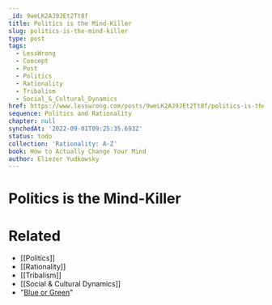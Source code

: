 ```yaml
---
_id: 9weLK2AJ9JEt2Tt8f
title: Politics is the Mind-Killer
slug: politics-is-the-mind-killer
type: post
tags:
  - LessWrong
  - Concept
  - Post
  - Politics
  - Rationality
  - Tribalism
  - Social_&_Cultural_Dynamics
href: https://www.lesswrong.com/posts/9weLK2AJ9JEt2Tt8f/politics-is-the-mind-killer
sequence: Politics and Rationality
chapter: null
synchedAt: '2022-09-01T09:25:35.693Z'
status: todo
collection: 'Rationality: A-Z'
book: How to Actually Change Your Mind
author: Eliezer Yudkowsky
---
```


# Politics is the Mind-Killer


# Related

- [[Politics]]
- [[Rationality]]
- [[Tribalism]]
- [[Social & Cultural Dynamics]]
- "[Blue or Green](https://lesswrong.com/rationality/a-fable-of-science-and-politics)"